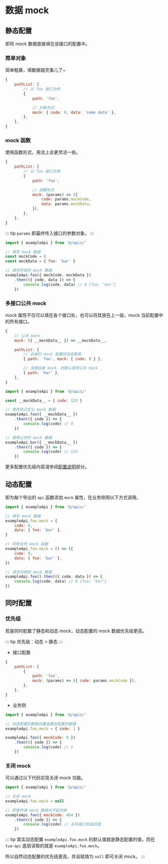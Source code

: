 # 数据 mock
## 静态配置
即将 mock 数据直接填在该接口的配置中。

### 简单对象
简单粗暴，填数据就完事儿了~

```js
{
    pathList: [
        // 以 foo 接口为例
        {
            path: 'foo',

            // 对象形式
            mock: { code: 0, data: 'some data' },
        },
    ],
}
```

### mock 函数
使用函数形式，用法上会更灵活一些。

```js
{
    pathList: [
        // 以 foo 接口为例
        {
            path: 'foo',

            // 函数形式
            mock: (params) => ({
                code: params.mockCode,
                data: params.mockData,
            }),
        },
    ],
}
```

::: tip
`params` 即最终传入接口的参数对象。
:::

```js
import { exampleApi } from '@/apis/'

// 填写 mock 数据
const mockCode = 0
const mockData = { foo: 'bar' }

// 请求将收到 mock 数据
exampleApi.foo({ mockCode, mockData })
    .then(({ code, data }) => {
        console.log(code, data) // 0 {foo: "bar"}
    })
```

### 多接口公共 mock
mock 属性不仅可以填在各个接口处，也可以将其放在上一级，mock 当前配置中的所有接口。

```js
{
    // 公共 mock
    mock: ({ __mockData__ }) => __mockData__,

    pathList: [
        // 自身的 mock 配置优先级更高
        { path: 'foo', mock: { code: 0 } },

        // 没填自身 mock，则默认使用公共 mock
        { path: 'bar' },
    ],
}
```

```js
import { exampleApi } from '@/apis/'

const __mockData__ = { code: 123 }

// 使用自己定义 mock 数据
exampleApi.foo({ __mockData__ })
    .then(({ code }) => {
        console.log(code) // 0
    })

// 使用公共的 mock 数据
exampleApi.bar({ __mockData__ })
    .then(({ code }) => {
        console.log(code) // 123
    })
```

更多配置优先级内容请参阅[配置说明](../config/)部分。

## 动态配置
即为每个导出的 `api` 函数添加 `mock` 属性，在业务侧用以下方式调用。

```js
import { exampleApi } from '@/apis/'

// 填写 mock 数据
exampleApi.foo.mock = {
    code: 0,
    data: { foo: 'bar' },
}

// 同样支持 mock 函数
exampleApi.foo.mock = () => ({
    code: 0,
    data: { foo: 'bar' },
})

// 请求将收到 mock 数据
exampleApi.foo().then(({ code, data }) => {
    console.log(code, data) // 0 {foo: "bar"}
})
```

## 同时配置
### 优先级
若是同时配置了静态和动态 mock，动态配置的 mock 数据优先级更高。

::: tip
优先级：动态 > 静态
:::

* 接口配置
```js
{
    pathList: [
        {
            path: 'foo',
            mock: (params) => ({ code: params.mockCode }),
        },
    ],
}
```

* 业务侧
```js
import { exampleApi } from '@/apis/'

// 动态配置的数据将覆盖静态配置的数据
exampleApi.foo.mock = { code: 1 }

exampleApi.foo({ mockCode: 0 })
    .then(({ code }) => {
        console.log(code) // 1
    })
```

### 关闭 mock
可以通过以下代码实现关闭 mock 功能。

```js
import { exampleApi } from '@/apis/'

// 关闭 mock
exampleApi.foo.mock = null

// 即使传递 mock 数据也不起作用
exampleApi.foo({ mockCode: 404 })
    .then(({ code }) => {
        console.log(code) // 实际接口的返回值
    })
```

::: tip
其实动态配置 `exampleApi.foo.mock` 的默认值就是静态配置的值，而在 `tua-api` 底层读取的就是 `exampleApi.foo.mock`。

所以自然动态配置的优先级更高，并且赋值为 `null` 即可关闭 mock。
:::
